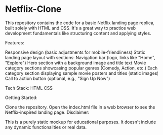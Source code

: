 # Netflix-Clone

This repository contains the code for a basic Netflix landing page replica, built solely with HTML and CSS. It's a great way to practice web development fundamentals like structuring content and applying styles.

Features:

Responsive design (basic adjustments for mobile-friendliness)
Static landing page layout with sections:
Navigation bar (logo, links like "Home", "Explore")
Hero section with a background image and title text
Movie category sections showcasing popular genres (Comedy, Action, etc.)
Each category section displaying sample movie posters and titles (static images)
Call to action button (optional, e.g., "Sign Up Now")

Tech Stack:
HTML
CSS

Getting Started:

Clone the repository.
Open the index.html file in a web browser to see the Netflix-inspired landing page.
Disclaimer:

This is a purely static mockup for educational purposes. It doesn't include any dynamic functionalities or real data.
